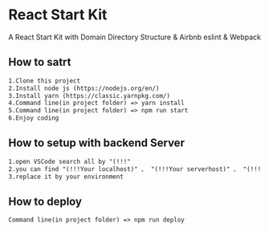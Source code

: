 # React Start Kit
A React Start Kit with
Domain Directory Structure & Airbnb eslint & Webpack


## How to satrt
```xml
1.Clone this project
2.Install node js (https://nodejs.org/en/)
3.Install yarn (https://classic.yarnpkg.com/)
4.Command line(in project folder) => yarn install
5.Command line(in project folder) => npm run start
6.Enjoy coding
```

## How to setup with backend Server
```xml
1.open VSCode search all by "(!!!"
2.you can find "(!!!Your localhost)" 、 "(!!!Your serverhost)" 、 "(!!!Your API Path)" 、 "(!!!Your API server hostname)" 、 "(!!!Your front-end path on server)" 、 "(!!!Your back-end path on server)" 、 "(!!!frontend path on server)" 
3.replace it by your environment
```

## How to deploy
```xml
Command line(in project folder) => npm run deploy
```

